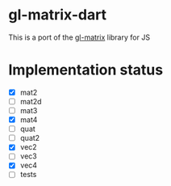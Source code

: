 # gl-matrix-dart

This is a port of the [gl-matrix](https://glmatrix.net/) library for JS

# Implementation status
- [x] mat2
- [ ] mat2d
- [ ] mat3
- [x] mat4
- [ ] quat
- [ ] quat2
- [x] vec2
- [ ] vec3
- [x] vec4
- [ ] tests